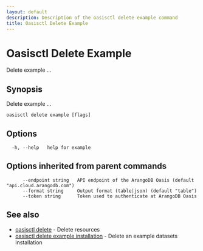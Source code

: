 ```yaml
---
layout: default
description: Description of the oasisctl delete example command
title: Oasisctl Delete Example
---
```

# Oasisctl Delete Example

Delete example ...

## Synopsis

Delete example ...

```
oasisctl delete example [flags]
```

## Options

```
  -h, --help   help for example
```

## Options inherited from parent commands

```
      --endpoint string   API endpoint of the ArangoDB Oasis (default "api.cloud.arangodb.com")
      --format string     Output format (table|json) (default "table")
      --token string      Token used to authenticate at ArangoDB Oasis
```

## See also

* [oasisctl delete](oasisctl-delete.html)	 - Delete resources
* [oasisctl delete example installation](oasisctl-delete-example-installation.html)	 - Delete an example datasets installation

